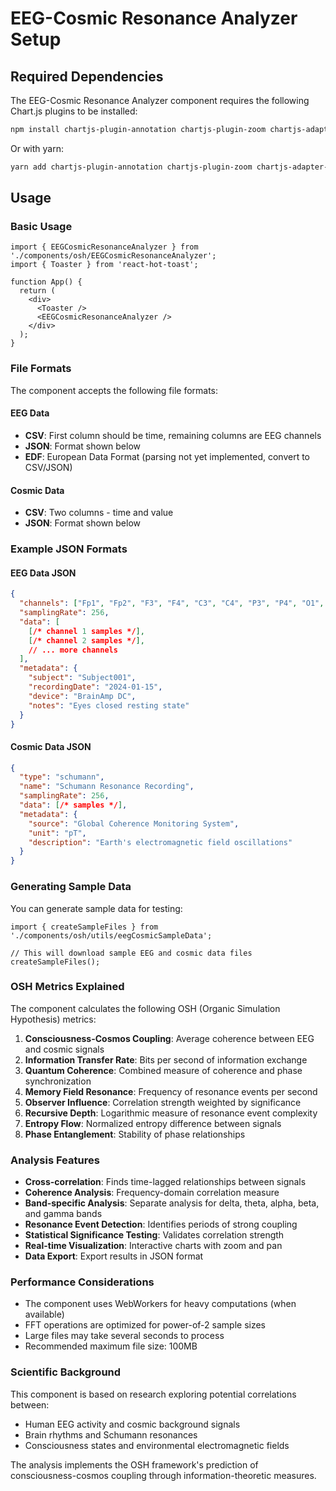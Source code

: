# EEG-Cosmic Resonance Analyzer Setup

## Required Dependencies

The EEG-Cosmic Resonance Analyzer component requires the following Chart.js plugins to be installed:

```bash
npm install chartjs-plugin-annotation chartjs-plugin-zoom chartjs-adapter-date-fns
```

Or with yarn:

```bash
yarn add chartjs-plugin-annotation chartjs-plugin-zoom chartjs-adapter-date-fns
```

## Usage

### Basic Usage

```tsx
import { EEGCosmicResonanceAnalyzer } from './components/osh/EEGCosmicResonanceAnalyzer';
import { Toaster } from 'react-hot-toast';

function App() {
  return (
    <div>
      <Toaster />
      <EEGCosmicResonanceAnalyzer />
    </div>
  );
}
```

### File Formats

The component accepts the following file formats:

#### EEG Data
- **CSV**: First column should be time, remaining columns are EEG channels
- **JSON**: Format shown below
- **EDF**: European Data Format (parsing not yet implemented, convert to CSV/JSON)

#### Cosmic Data
- **CSV**: Two columns - time and value
- **JSON**: Format shown below

### Example JSON Formats

#### EEG Data JSON
```json
{
  "channels": ["Fp1", "Fp2", "F3", "F4", "C3", "C4", "P3", "P4", "O1", "O2"],
  "samplingRate": 256,
  "data": [
    [/* channel 1 samples */],
    [/* channel 2 samples */],
    // ... more channels
  ],
  "metadata": {
    "subject": "Subject001",
    "recordingDate": "2024-01-15",
    "device": "BrainAmp DC",
    "notes": "Eyes closed resting state"
  }
}
```

#### Cosmic Data JSON
```json
{
  "type": "schumann",
  "name": "Schumann Resonance Recording",
  "samplingRate": 256,
  "data": [/* samples */],
  "metadata": {
    "source": "Global Coherence Monitoring System",
    "unit": "pT",
    "description": "Earth's electromagnetic field oscillations"
  }
}
```

### Generating Sample Data

You can generate sample data for testing:

```tsx
import { createSampleFiles } from './components/osh/utils/eegCosmicSampleData';

// This will download sample EEG and cosmic data files
createSampleFiles();
```

### OSH Metrics Explained

The component calculates the following OSH (Organic Simulation Hypothesis) metrics:

1. **Consciousness-Cosmos Coupling**: Average coherence between EEG and cosmic signals
2. **Information Transfer Rate**: Bits per second of information exchange
3. **Quantum Coherence**: Combined measure of coherence and phase synchronization
4. **Memory Field Resonance**: Frequency of resonance events per second
5. **Observer Influence**: Correlation strength weighted by significance
6. **Recursive Depth**: Logarithmic measure of resonance event complexity
7. **Entropy Flow**: Normalized entropy difference between signals
8. **Phase Entanglement**: Stability of phase relationships

### Analysis Features

- **Cross-correlation**: Finds time-lagged relationships between signals
- **Coherence Analysis**: Frequency-domain correlation measure
- **Band-specific Analysis**: Separate analysis for delta, theta, alpha, beta, and gamma bands
- **Resonance Event Detection**: Identifies periods of strong coupling
- **Statistical Significance Testing**: Validates correlation strength
- **Real-time Visualization**: Interactive charts with zoom and pan
- **Data Export**: Export results in JSON format

### Performance Considerations

- The component uses WebWorkers for heavy computations (when available)
- FFT operations are optimized for power-of-2 sample sizes
- Large files may take several seconds to process
- Recommended maximum file size: 100MB

### Scientific Background

This component is based on research exploring potential correlations between:
- Human EEG activity and cosmic background signals
- Brain rhythms and Schumann resonances
- Consciousness states and environmental electromagnetic fields

The analysis implements the OSH framework's prediction of consciousness-cosmos coupling through information-theoretic measures.